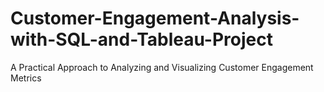 # Customer-Engagement-Analysis-with-SQL-and-Tableau-Project
A Practical Approach to Analyzing and Visualizing Customer Engagement Metrics
